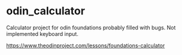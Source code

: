 # odin_calculator

Calculator project for odin foundations probably filled with bugs.
Not implemented keyboard input.

https://www.theodinproject.com/lessons/foundations-calculator